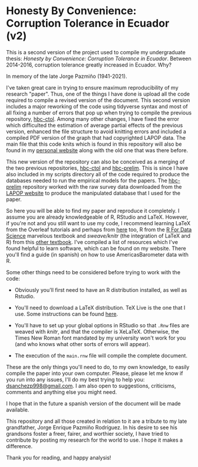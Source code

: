 # Honesty By Convenience: Corruption Tolerance in Ecuador (v2)

This is a second version of the project used to compile my undergraduate thesis: *Honesty by Convenience: Corruption Tolerance in Ecuador*. Between 2014-2016, corruption tolerance greatly increased in Ecuador. Why?

In memory of the late Jorge Pazmiño (1941-2021).

I've taken great care in trying to ensure maximum reproducibility of my research "paper". Thus, one of the things I have done is upload all the code required to compile a revised version of the document. This second version includes a major reworking of the code using tidyverse syntax and most of all fixing a number of errors that pop up when trying to compile the previous repository, [hbc-ctol](https://github.com/dsanchezp18/hbc-ctol). Among many other changes, I have fixed the error which difficulted the estimation of average partial effects of the previous version, enhanced the file structure to avoid knitting errors and included a compiled PDF version of the graph that had copyrighted LAPOP data. The main file that this code knits which is found in this repository will also be found in my [personal website](https://sites.google.com/view/dsanchezp98) along with the old one that was there before.

This new version of the repository can also be conceived as a merging of the two previous repositories, [hbc-ctol](https://github.com/dsanchezp18/hbc-ctol) and [hbc-prelim](https://github.com/dsanchezp18/hbc-prelim). This is since I have also included in my scripts directory all of the code required to produce the databases needed to run the empirical models for the papers. The [hbc-prelim](https://github.com/dsanchezp18/hbc-prelim) repository worked with the raw survey data downloaded from the [LAPOP website](https://www.vanderbilt.edu/lapop/raw-data.php) to produce the manipulated database that I used for the paper.

So here you will be able to find my paper and reproduce it completely. I assume you are already knowledgeable of R, RStudio and LaTeX. However, if you're not and you still want to use my code, I recommend learning LaTeX from the Overleaf tutorials and perhaps from [here](https://www.michellekrummel.com/) too, R from the [R For Data Science](https://r4ds.had.co.nz/) marvelous textbook and *sweave/knitr* (the integration of LaTeX and R) from this [other textbook](https://www.routledge.com/Dynamic-Documents-with-R-and-knitr/Xie/p/book/9781498716963). I've compiled a list of resources which I've found helpful to learn software, which can be found on my website. There you'll find a guide (in spanish) on how to use AmericasBarometer data with R.

Some other things need to be considered before trying to work with the code: 

- Obviously you'll first need to have an R distribution installed, as well as Rstudio.

- You'll need to download a LaTeX distribution. TeX Live is the one that I use. Some instructions can be found [here](https://tug.org/texlive/acquire-netinstall.html). 

- You'll have to set up your global options in RStudio so that `.Rnw` files are weaved with *knitr*, and that the compiler is XeLaTeX. Otherwise, the Times New Roman font mandated by my university won't work for you (and who knows what other sorts of errors will appear). 
- The execution of the `main.rnw` file will compile the complete document.

These are the only things you'll need to do, to my own knowledge, to easily compile the paper into your own computer. Please, please let me know if you run into any issues, I'll do my best trying to help you: dsanchezp998@gmail.com. I am also open to suggestions, criticisms, comments and anything else you might need.

I hope that in the future a spanish version of the document will be made available.

This repository and all those created in relation to it are a tribute to my late grandfather, Jorge Enrique Pazmiño Rodríguez. In his desire to see his grandsons foster a freer, fairer, and worthier society, I have tried to contribute by posting my research for the world to use. I hope it makes a difference. 

Thank you for reading, and happy analysis!